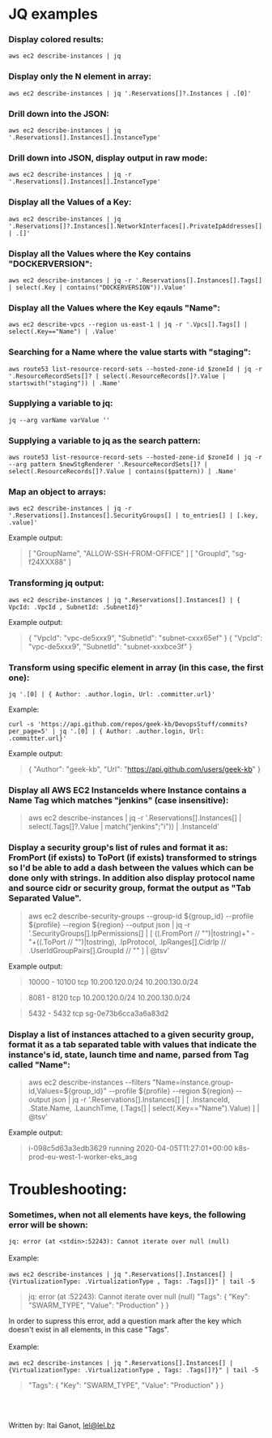 # **JQ examples**

### Display colored results:

`aws ec2 describe-instances | jq `

### Display only the N element in array:

`aws ec2 describe-instances | jq '.Reservations[]?.Instances | .[0]'`

### Drill down into the JSON:

`aws ec2 describe-instances | jq '.Reservations[].Instances[].InstanceType'`

### Drill down into JSON, display output in raw mode:

`aws ec2 describe-instances | jq -r '.Reservations[].Instances[].InstanceType'`

### Display all the Values of a Key:

`aws ec2 describe-instances | jq '.Reservations[]?.Instances[].NetworkInterfaces[].PrivateIpAddresses[] | .[]'`

### Display all the Values where the Key contains "DOCKERVERSION":

`aws ec2 describe-instances | jq -r '.Reservations[].Instances[].Tags[] | select(.Key | contains("DOCKERVERSION")).Value'`

### Display all the Values where the Key eqauls "Name":

`aws ec2 describe-vpcs --region us-east-1 | jq -r '.Vpcs[].Tags[] | select(.Key=="Name") | .Value'`

### Searching for a Name where the value starts with "staging":

`aws route53 list-resource-record-sets --hosted-zone-id $zoneId | jq -r '.ResourceRecordSets[]? | select(.ResourceRecords[]?.Value | startswith("staging")) | .Name'`

### Supplying a variable to jq:

`jq --arg varName varValue ''`

### Supplying a variable to jq as the search pattern:

`aws route53 list-resource-record-sets --hosted-zone-id $zoneId | jq -r --arg pattern $newStgRenderer '.ResourceRecordSets[]? | select(.ResourceRecords[]?.Value | contains($pattern)) | .Name'`

### Map an object to arrays:

`aws ec2 describe-instances | jq -r '.Reservations[].Instances[].SecurityGroups[] | to_entries[] | [.key, .value]'`

Example output:
> [
>   "GroupName",
>   "ALLOW-SSH-FROM-OFFICE"
> ]
> [
>   "GroupId",
>   "sg-f24XXX88"
> ]

### Transforming jq output:

`aws ec2 describe-instances | jq ".Reservations[].Instances[] | { VpcId: .VpcId , SubnetId: .SubnetId}"`

Example output:
> {
>   "VpcId": "vpc-de5xxx9",
>   "SubnetId": "subnet-cxxx65ef"
> }
> {
>   "VpcId": "vpc-de5xxx9",
>   "SubnetId": "subnet-xxxbce3f"
> }

### Transform using specific element in array (in this case, the first one):

`jq '.[0] | { Author: .author.login, Url: .committer.url}'`

Example:

`curl -s 'https://api.github.com/repos/geek-kb/DevopsStuff/commits?per_page=5' | jq '.[0] | { Author: .author.login, Url: .committer.url}'`

Example output:

> {
>   "Author": "geek-kb",
>   "Url": "https://api.github.com/users/geek-kb"
> }

### Display all AWS EC2 InstanceIds where Instance contains a Name Tag which matches "jenkins" (case insensitive):

> aws ec2 describe-instances | jq -r '.Reservations[].Instances[] | select(.Tags[]?.Value | match("jenkins";"i")) | .InstanceId'

### Display a security group's list of rules and format it as: FromPort (if exists) to ToPort (if exists) transformed to strings so I'd be able to add a dash between the values which can be done only with strings. In addition also display protocol name and source cidr or security group, format the output as "Tab Separated Value". 

> aws ec2 describe-security-groups --group-id ${group_id} --profile ${profile} --region ${region} --output json | jq -r '.SecurityGroups[].IpPermissions[] | [ ((.FromPort // "")|tostring)+" - "+((.ToPort // "")|tostring), .IpProtocol, .IpRanges[].CidrIp // .UserIdGroupPairs[].GroupId // "" ] | @tsv'

Example output:

>10000 - 10100	tcp	10.200.120.0/24	10.200.130.0/24

>8081 - 8120	tcp	10.200.120.0/24	10.200.130.0/24

>5432 - 5432	tcp	sg-0e73b6cca3a6a83d2

### Display a list of instances attached to a given security group, format it as a tab separated table with values that indicate the instance's id, state, launch time and name, parsed from Tag called "Name":

> aws ec2 describe-instances --filters "Name=instance.group-id,Values=${group_id}" --profile ${profile} --region ${region} --output json | jq -r '.Reservations[].Instances[] | [ .InstanceId, .State.Name, .LaunchTime, (.Tags[] | select(.Key=="Name").Value) ] | @tsv'

Example output:

> i-098c5d63a3edb3629	running	2020-04-05T11:27:01+00:00	k8s-prod-eu-west-1-worker-eks_asg

# **Troubleshooting:**

### Sometimes, when not all elements have keys, the following error will be shown:

`jq: error (at <stdin>:52243): Cannot iterate over null (null)`
<br><br>
Example:
<br><br>
`aws ec2 describe-instances | jq ".Reservations[].Instances[] | {VirtualizationType: .VirtualizationType , Tags: .Tags[]}" | tail -5`
> jq: error (at <stdin>:52243): Cannot iterate over null (null)
>   "Tags": {
>     "Key": "SWARM_TYPE",
>     "Value": "Production"
>   }
> }

In order to supress this error, add a question mark after the key which doesn't exist in all elements, in this case "Tags".
<br><br>
Example:
<br><br>
`aws ec2 describe-instances | jq ".Reservations[].Instances[] | {VirtualizationType: .VirtualizationType , Tags: .Tags[]?}" | tail -5`

>   "Tags": {
>     "Key": "SWARM_TYPE",
>     "Value": "Production"
>   }
> }


<br><br>


Written by: Itai Ganot, lel@lel.bz

